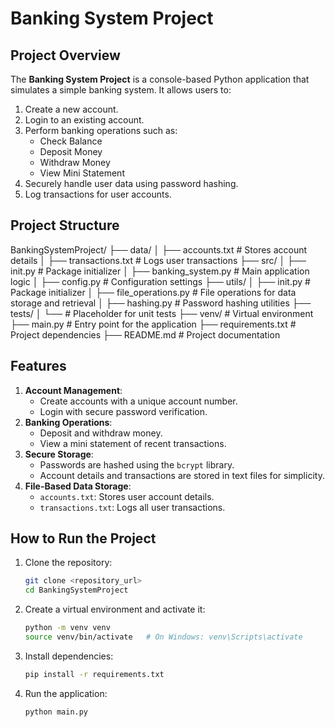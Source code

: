 # Banking System Project

## Project Overview

The **Banking System Project** is a console-based Python application that simulates a simple banking system. It allows users to:
1. Create a new account.
2. Login to an existing account.
3. Perform banking operations such as:
   - Check Balance
   - Deposit Money
   - Withdraw Money
   - View Mini Statement
4. Securely handle user data using password hashing.
5. Log transactions for user accounts.

## Project Structure

BankingSystemProject/ 
├── data/ 
│   ├── accounts.txt # Stores account details 
│   ├── transactions.txt # Logs user transactions 
├── src/ 
│   ├── init.py # Package initializer 
│   ├── banking_system.py # Main application logic 
│   ├── config.py # Configuration settings 
├── utils/ 
│   ├── init.py # Package initializer 
│   ├── file_operations.py # File operations for data storage and retrieval 
│   ├── hashing.py # Password hashing utilities 
├── tests/ 
│ └── # Placeholder for unit tests 
├── venv/ # Virtual environment 
├── main.py # Entry point for the application 
├── requirements.txt # Project dependencies 
├── README.md # Project documentation



## Features

1. **Account Management**:
   - Create accounts with a unique account number.
   - Login with secure password verification.
2. **Banking Operations**:
   - Deposit and withdraw money.
   - View a mini statement of recent transactions.
3. **Secure Storage**:
   - Passwords are hashed using the `bcrypt` library.
   - Account details and transactions are stored in text files for simplicity.
4. **File-Based Data Storage**:
   - `accounts.txt`: Stores user account details.
   - `transactions.txt`: Logs all user transactions.

## How to Run the Project

1. Clone the repository:
   ```bash
   git clone <repository_url>
   cd BankingSystemProject   

2. Create a virtual environment and activate it:
   ```bash
   python -m venv venv
   source venv/bin/activate   # On Windows: venv\Scripts\activate
   
3. Install dependencies:
    ```bash
   pip install -r requirements.txt
   
4. Run the application:
   ```bash
   python main.py
